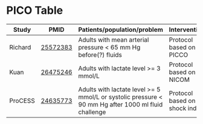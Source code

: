 # PICO Table

Study        | PMID                                    |Patients/population/problem|Intervention|Comparison|Outcome|
------------ | --------------------------------------|---------------------------|------------|----------|-------|
| Richard    |[25572383](http://pubmed.gov/25572383) |Adults with mean arterial pressure < 65 mm Hg before(?) fluids | Protocol based on PICCO | Usual care | Mortality at 28 days|
| Kuan       |[26475246](http://pubmed.gov/26475246) |Adults with lactate level >= 3 mmol/L                          | Protocol based on NICOM | Usual care |Mortality at 28 days|
| ProCESS    |[24635773](http://pubmed.gov/24635773) |Adults with lactate level >= 5 mmol/L or systolic pressure < 90 mm Hg after 1000 ml fluid challenge| Protocol based on shock index |Usual care|Mortality at 60 days|
